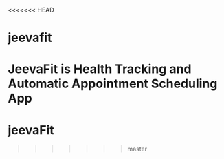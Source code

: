 <<<<<<< HEAD
# jeevafit
JeevaFit is Health Tracking and Automatic Appointment Scheduling App
=======
# jeevaFit
>>>>>>> master
